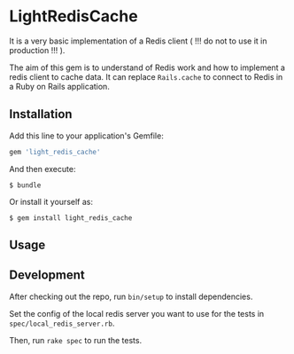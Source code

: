 # LightRedisCache


It is a very basic implementation of a Redis client ( !!! do not to use it in production !!! ).

The aim of this gem is to understand of Redis work and how to implement a redis client to cache data.
It can replace `Rails.cache` to connect to Redis in a Ruby on Rails application.

## Installation

Add this line to your application's Gemfile:

```ruby
gem 'light_redis_cache'
```

And then execute:
```
$ bundle
```

Or install it yourself as:
```
$ gem install light_redis_cache
```

## Usage

## Development

After checking out the repo, run `bin/setup` to install dependencies.

Set the config of the local redis server you want to use for the tests in `spec/local_redis_server.rb`.

Then, run `rake spec` to run the tests.
